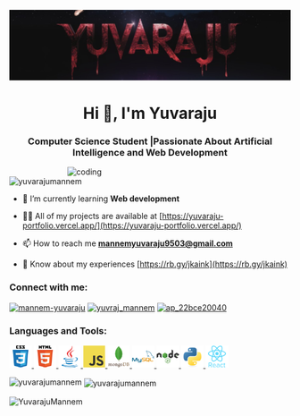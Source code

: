 ![logo](https://github.com/YuvarajuMannem/YuvarajuMannem/blob/main/Yuvaraju%20logo.jpeg)
<h1 align="center">Hi 👋, I'm Yuvaraju</h1>
<h3 align="center">Computer Science Student |Passionate About Artificial Intelligence and Web Development</h3>

<img align="right" alt="coding" width="400" src="https://media.giphy.com/media/MD0svLSDeudszrNrp0/giphy.gif?cid=ecf05e47wruxanhe0p93mzanpd9ffrzy940janj24riej3c3&ep=v1_gifs_related&rid=giphy.gif&ct=g">

<p align="left"> <img src="https://komarev.com/ghpvc/?username=yuvarajumannem&label=Profile%20views&color=0e75b6&style=flat" alt="yuvarajumannem" /> </p>

- 🌱 I’m currently learning **Web development**

- 👨‍💻 All of my projects are available at [https://yuvaraju-portfolio.vercel.app/](https://yuvaraju-portfolio.vercel.app/)

- 📫 How to reach me **mannemyuvaraju9503@gmail.com**

- 📄 Know about my experiences [https://rb.gy/jkaink](https://rb.gy/jkaink)

<h3 align="left">Connect with me:</h3>
<p align="left">
<a href="https://linkedin.com/in/mannem-yuvaraju" target="blank"><img align="center" src="https://raw.githubusercontent.com/rahuldkjain/github-profile-readme-generator/master/src/images/icons/Social/linked-in-alt.svg" alt="mannem-yuvaraju" height="30" width="40" /></a>
<a href="https://instagram.com/yuvraj_mannem" target="blank"><img align="center" src="https://raw.githubusercontent.com/rahuldkjain/github-profile-readme-generator/master/src/images/icons/Social/instagram.svg" alt="yuvraj_mannem" height="30" width="40" /></a>
<a href="https://www.leetcode.com/ap_22bce20040" target="blank"><img align="center" src="https://raw.githubusercontent.com/rahuldkjain/github-profile-readme-generator/master/src/images/icons/Social/leet-code.svg" alt="ap_22bce20040" height="30" width="40" /></a>
</p>

<h3 align="left">Languages and Tools:</h3>
<p align="left"> <a href="https://www.w3schools.com/css/" target="_blank" rel="noreferrer"> <img src="https://raw.githubusercontent.com/devicons/devicon/master/icons/css3/css3-original-wordmark.svg" alt="css3" width="40" height="40"/> </a> <a href="https://www.w3.org/html/" target="_blank" rel="noreferrer"> <img src="https://raw.githubusercontent.com/devicons/devicon/master/icons/html5/html5-original-wordmark.svg" alt="html5" width="40" height="40"/> </a> <a href="https://www.java.com" target="_blank" rel="noreferrer"> <img src="https://raw.githubusercontent.com/devicons/devicon/master/icons/java/java-original.svg" alt="java" width="40" height="40"/> </a> <a href="https://developer.mozilla.org/en-US/docs/Web/JavaScript" target="_blank" rel="noreferrer"> <img src="https://raw.githubusercontent.com/devicons/devicon/master/icons/javascript/javascript-original.svg" alt="javascript" width="40" height="40"/> </a> <a href="https://www.mongodb.com/" target="_blank" rel="noreferrer"> <img src="https://raw.githubusercontent.com/devicons/devicon/master/icons/mongodb/mongodb-original-wordmark.svg" alt="mongodb" width="40" height="40"/> </a> <a href="https://www.mysql.com/" target="_blank" rel="noreferrer"> <img src="https://raw.githubusercontent.com/devicons/devicon/master/icons/mysql/mysql-original-wordmark.svg" alt="mysql" width="40" height="40"/> </a> <a href="https://nodejs.org" target="_blank" rel="noreferrer"> <img src="https://raw.githubusercontent.com/devicons/devicon/master/icons/nodejs/nodejs-original-wordmark.svg" alt="nodejs" width="40" height="40"/> </a> <a href="https://www.python.org" target="_blank" rel="noreferrer"> <img src="https://raw.githubusercontent.com/devicons/devicon/master/icons/python/python-original.svg" alt="python" width="40" height="40"/> </a> <a href="https://reactjs.org/" target="_blank" rel="noreferrer"> <img src="https://raw.githubusercontent.com/devicons/devicon/master/icons/react/react-original-wordmark.svg" alt="react" width="40" height="40"/> </a> </p>

<p><img align="left" src="https://github-readme-stats.vercel.app/api/top-langs?username=yuvarajumannem&show_icons=true&locale=en&layout=compact" alt="yuvarajumannem" /></p>

<p>&nbsp;<img align="center" src="https://github-readme-stats.vercel.app/api?username=yuvarajumannem&show_icons=true&locale=en" alt="yuvarajumannem" /></p>

<p><img align="center" src="https://github-readme-streak-stats.herokuapp.com/?user=YuvarajuMannem&" alt="YuvarajuMannem" /></p>
